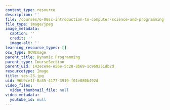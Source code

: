 ```yaml
---
content_type: resource
description: ''
file: /courses/6-00sc-introduction-to-computer-science-and-programming-spring-2011/96b9ce1f0a3541773910f01e080b492d_ses-23.jpg
file_type: image/jpeg
image_metadata:
  caption: ''
  credit: ''
  image-alt: ''
learning_resource_types: []
ocw_type: OCWImage
parent_title: Dynamic Programming
parent_type: CourseSection
parent_uid: 142ece9e-e56e-5c28-8b69-1c969251db2d
resourcetype: Image
title: ses-23.jpg
uid: 96b9ce1f-0a35-4177-3910-f01e080b492d
video_files:
  video_thumbnail_file: null
video_metadata:
  youtube_id: null
---
```

